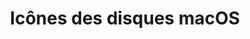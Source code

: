 ---
title: Icônes des disques macOS
lang: fr
ref: macos-hdd
categories:
    - Sketch file
description: Pour m'amuser, j'ai refait les icônes des différents disques durs macOS en vectoriel. Si vous aimez, n'hésitez pas à partager! Pour un usage commercial, simplement me le demander!
buttons:
    - label: Télécharger le fichier Sketch
      url: /assets/downloads/macos-hdd/macos-hdd.zip
      target: internal
published: true
---
